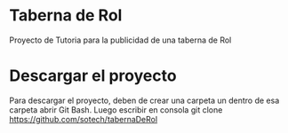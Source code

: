 # Taberna de Rol
Proyecto de Tutoria para la publicidad de una taberna de Rol

# Descargar el proyecto
Para descargar el proyecto, deben de crear una carpeta un dentro de esa carpeta abrir Git Bash. Luego escribir en consola
git clone https://github.com/sotech/tabernaDeRol
